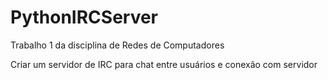 # PythonIRCServer

Trabalho 1 da disciplina de Redes de Computadores

Criar um servidor de IRC para chat entre usuários e conexão com servidor 
